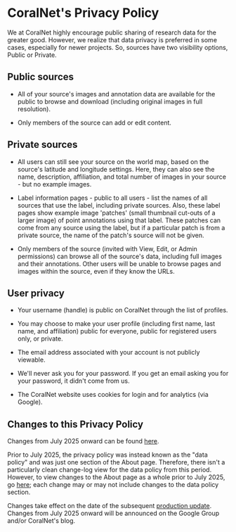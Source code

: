 # CoralNet's Privacy Policy

We at CoralNet highly encourage public sharing of research data for the greater good. However, we realize that data privacy is preferred in some cases, especially for newer projects. So, sources have two visibility options, Public or Private.


## Public sources

- All of your source's images and annotation data are available for the public to browse and download (including original images in full resolution).

- Only members of the source can add or edit content.


## Private sources

- All users can still see your source on the world map, based on the source's latitude and longitude settings. Here, they can also see the name, description, affiliation, and total number of images in your source - but no example images.

- Label information pages - public to all users - list the names of all sources that use the label, including private sources. Also, these label pages show example image 'patches' (small thumbnail cut-outs of a larger image) of point annotations using that label. These patches can come from any source using the label, but if a particular patch is from a private source, the name of the patch's source will not be given.

- Only members of the source (invited with View, Edit, or Admin permissions) can browse all of the source's data, including full images and their annotations. Other users will be unable to browse pages and images within the source, even if they know the URLs.


## User privacy

- Your username (handle) is public on CoralNet through the list of profiles.

- You may choose to make your user profile (including first name, last name, and affiliation) public for everyone, public for registered users only, or private.

- The email address associated with your account is not publicly viewable.

- We'll never ask you for your password. If you get an email asking you for your password, it didn't come from us.

- The CoralNet website uses cookies for login and for analytics (via Google).


## Changes to this Privacy Policy

Changes from July 2025 onward can be found [here](https://github.com/coralnet/coralnet/commits/main/project/lib/templates/lib/privacy_policy.md).

Prior to July 2025, the privacy policy was instead known as the "data policy" and was just one section of the About page. Therefore, there isn't a particularly clean change-log view for the data policy from this period. However, to view changes to the About page as a whole prior to July 2025, go [here](https://github.com/coralnet/coralnet/commits/1.22/project/lib/templates/lib/about.html); each change may or may not include changes to the data policy section.

Changes take effect on the date of the subsequent [production update](https://github.com/coralnet/coralnet/blob/main/CHANGELOG.md). Changes from July 2025 onward will be announced on the Google Group and/or CoralNet's blog.
